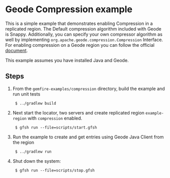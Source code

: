 <!--
  ~ Copyright (c) VMware, Inc. 2022. All rights reserved.
  ~ SPDX-License-Identifier: Apache-2.0
  -->
<!--
Licensed to the Apache Software Foundation (ASF) under one or more
contributor license agreements.  See the NOTICE file distributed with
this work for additional information regarding copyright ownership.
The ASF licenses this file to You under the Apache License, Version 2.0
(the "License"); you may not use this file except in compliance with
the License.  You may obtain a copy of the License at

     http://www.apache.org/licenses/LICENSE-2.0

Unless required by applicable law or agreed to in writing, software
distributed under the License is distributed on an "AS IS" BASIS,
WITHOUT WARRANTIES OR CONDITIONS OF ANY KIND, either express or implied.
See the License for the specific language governing permissions and
limitations under the License.
-->

# Geode Compression example

This is a simple example that demonstrates enabling Compression in a
replicated region. The Default compression algorithm included with Geode is Snappy. Additionally, you can specify your own compressor algorithm as well by implementing `org.apache.geode.compression.Compression` Interface. For enabling compression on a Geode region you can follow the official [document](https://geode.apache.org/docs/guide/113/managing/region_compression.html#topic_inm_whc_gl).

This example assumes you have installed Java and Geode.

## Steps

1. From the `gemfire-examples/compression` directory, build the example and
   run unit tests

        $ ../gradlew build

2. Next start the locator, two servers and create replicated region `example-region` with `compression` enabled.

        $ gfsh run --file=scripts/start.gfsh

3. Run the example to create and get entries using Geode Java Client from the region

        $ ../gradlew run
        
4. Shut down the system:

        $ gfsh run --file=scripts/stop.gfsh
